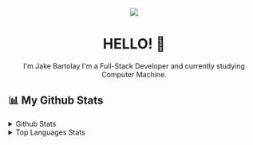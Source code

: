 <p align="center">
<a href="https://blk-jake.herokuapp.com/" title="jakebartolay">
<img align="center" src="https://c.tenor.com/oxJx8tZdKq0AAAAd/ben-10.gif"></a>
</p>
<h1 align="center">HELLO! 👋</h1>
<p align="center">
I'm Jake Bartolay I'm a Full-Stack Developer and currently studying Computer Machine.
</p>

## 📊 My Github Stats

<details>
  <summary>Github Stats</summary>
  <br>
  
  ![Jake's GitHub stats](https://github-readme-stats.vercel.app/api?username=jakebartolay&theme=merko)
  
</details>

<details>
  <summary>Top Languages Stats</summary>
  <br>
  
  ![Jake's GitHub stats](https://github-readme-stats.vercel.app/api/top-langs/?username=jakebartolay&theme=merko)

</details>

<!--
**jakebartolay/jakebartolay** is a ✨ _special_ ✨ repository because its `README.md` (this file) appears on your GitHub profile.

Here are some ideas to get you started:

- 🔭 I’m currently working on ...
- 🌱 I’m currently learning ...
- 👯 I’m looking to collaborate on ...
- 🤔 I’m looking for help with ...
- 💬 Ask me about ...
- 📫 How to reach me: ...
- 😄 Pronouns: ...
- ⚡ Fun fact: ...
-->
